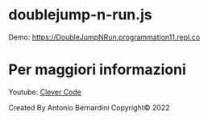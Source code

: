 # doublejump-n-run.js

Demo: https://DoubleJumpNRun.programmation11.repl.co

# Per maggiori informazioni

Youtube: [Clever Code](https://www.youtube.com/c/CleverCode)

Created By Antonio Bernardini Copyright© 2022
